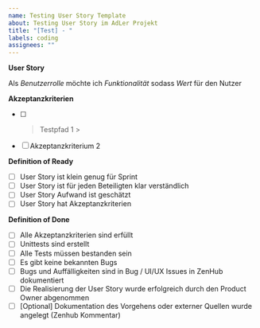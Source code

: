 ```yaml
---
name: Testing User Story Template
about: Testing User Story im AdLer Projekt
title: "[Test] - "
labels: coding
assignees: ""
---
```


**User Story**

Als _Benutzerrolle_ möchte ich _Funktionalität_ sodass _Wert_ für den Nutzer

**Akzeptanzkriterien**

- [ ] > Testpfad 1 >
- [ ] Akzeptanzkriterium 2

**Definition of Ready**

- [ ] User Story ist klein genug für Sprint
- [ ] User Story ist für jeden Beteiligten klar verständlich
- [ ] User Story Aufwand ist geschätzt
- [ ] User Story hat Akzeptanzkriterien

**Definition of Done**

- [ ] Alle Akzeptanzkriterien sind erfüllt
- [ ] Unittests sind erstellt
- [ ] Alle Tests müssen bestanden sein
- [ ] Es gibt keine bekannten Bugs
- [ ] Bugs und Auffälligkeiten sind in Bug / UI/UX Issues in ZenHub dokumentiert
- [ ] Die Realisierung der User Story wurde erfolgreich durch den Product Owner abgenommen
- [ ] [Optional] Dokumentation des Vorgehens oder externer Quellen wurde angelegt (Zenhub Kommentar)
